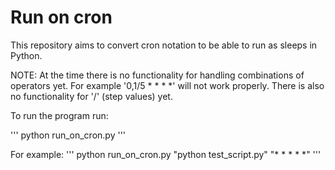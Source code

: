 # Run on cron

This repository aims to convert cron notation to be able to run as sleeps in Python.

NOTE: At the time there is no functionality for handling combinations of operators yet. For example '0,1/5 \* \* \* \*' will not work properly.
There is also no functionality for '/' (step values) yet.

To run the program run:

'''
python run_on_cron.py <command to run on loop> <cron string>
'''

For example:
'''
python run_on_cron.py "python test_script.py" "\* \* \* \* \*"
'''
